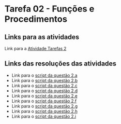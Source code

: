 # Tarefa 02 - Funções e Procedimentos

## Links para as atividades
Link para a [Atividade Tarefas 2](https://docs.google.com/document/d/1tDty2wPiMXMeF285PINT-yDX17BZMSkRpt1FGpvyVvM/edit)

## Links das resoluções das atividades
- Link para o [script da questão 2.a](scripts/t02-a.sql)
- Link para o [script da questão 2.b](scripts/t02-b.sql)
- Link para o [script da questão 2.c](scripts/t02-c.sql)
- Link para o [script da questão 2.d](scripts/t02-d.sql)
- Link para o [script da questão 2.e](scripts/t02-e.sql)
- Link para o [script da questão 2.f](scripts/t02-f.sql)
- Link para o [script da questão 2.g](scripts/t02-g.sql)
- Link para o [script da questão 2.h](scripts/t02-h.sql)
- Link para o [script da questão 2.i](scripts/t02-i.sql)

